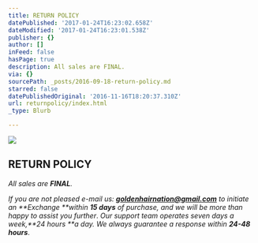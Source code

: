 ```yaml
---
title: RETURN POLICY
datePublished: '2017-01-24T16:23:02.658Z'
dateModified: '2017-01-24T16:23:01.538Z'
publisher: {}
author: []
inFeed: false
hasPage: true
description: All sales are FINAL.
via: {}
sourcePath: _posts/2016-09-18-return-policy.md
starred: false
datePublishedOriginal: '2016-11-16T18:20:37.310Z'
url: returnpolicy/index.html
_type: Blurb

---
```

![](https://the-grid-user-content.s3-us-west-2.amazonaws.com/2ce8bc0e-c148-41b9-88ad-3155bba9dbc3.jpg)

## **RETURN POLICY**

_All sales are **FINAL**._

_If you are not pleased e-mail us: **goldenhairnation@gmail.com** to initiate an **Exchange **within **15 days** of purchase, and we will be more than happy to assist you further_. _Our support team operates seven days a week,**24 hours **a day. We always guarantee a response within **24-48 hours**_.